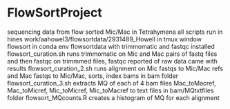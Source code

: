# FlowSortProject
sequencing data from flow sorted Mic/Mac in Tetrahymena 
all scripts run in hines work/aahowel3/flowsortdata/2931489_Howell in tmux window flowsort in conda env flowsortdata with trimmomatic and fastqc installed
flowsort_curation.sh runs trimmomatic on Mic and Mac pairs of fastq files and then fastqc on trimmmed files, fastqc reported of raw data came with results
flowsort_curation_2.sh runs alignment on Mic fastqs to Mic/Mac refs and Mac fastqs to Mic/Mac, sorts, index bams
in bam folder flowsort_curation_3.sh extracts MQ of each of 4 bam files Mac_toMacref, Mac_toMicref, Mic_toMicref, Mic_toMacref to text files
in bam/MQtxtfiles folder flowsort_MQcounts.R creates a histogram of MQ for each alignment 
